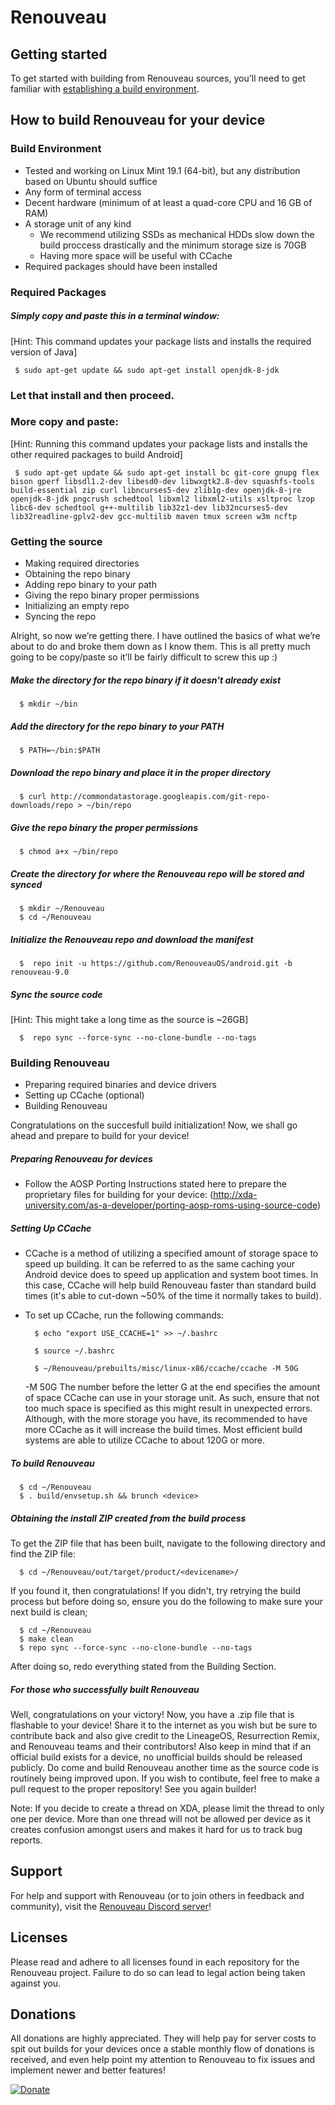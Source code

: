 Renouveau
=========

Getting started
---------------

To get started with building from Renouveau sources, you'll need to get familiar with [establishing a build environment](http://source.android.com/source/initializing.html).

How to build Renouveau for your device
--------------------------------------

### Build Environment

* Tested and working on Linux Mint 19.1 (64-bit), but any distribution based on Ubuntu should suffice
* Any form of terminal access
* Decent hardware (minimum of at least a quad-core CPU and 16 GB of RAM)
* A storage unit of any kind
  * We recommend utilizing SSDs as mechanical HDDs slow down the build proccess drastically and the minimum storage size is 70GB
  * Having more space will be useful with CCache
* Required packages should have been installed

### Required Packages
##### Simply copy and paste this in a terminal window:
[Hint: This command updates your package lists and installs the required version of Java]

     $ sudo apt-get update && sudo apt-get install openjdk-8-jdk

### Let that install and then proceed.

### More copy and paste:
[Hint: Running this command updates your package lists and installs the other required packages to build Android]

     $ sudo apt-get update && sudo apt-get install bc git-core gnupg flex bison gperf libsdl1.2-dev libesd0-dev libwxgtk2.8-dev squashfs-tools build-essential zip curl libncurses5-dev zlib1g-dev openjdk-8-jre openjdk-8-jdk pngcrush schedtool libxml2 libxml2-utils xsltproc lzop libc6-dev schedtool g++-multilib lib32z1-dev lib32ncurses5-dev lib32readline-gplv2-dev gcc-multilib maven tmux screen w3m ncftp

### Getting the source
- Making required directories
- Obtaining the repo binary
- Adding repo binary to your path
- Giving the repo binary proper permissions
- Initializing an empty repo
- Syncing the repo

Alright, so now we’re getting there. I have outlined the basics of what we’re about to do and broke them down as I know them. This is all pretty much going to be copy/paste so it’ll be fairly difficult to screw this up :)

##### Make the directory for the repo binary if it doesn't already exist

      $ mkdir ~/bin

##### Add the directory for the repo binary to your PATH

      $ PATH=~/bin:$PATH

##### Download the repo binary and place it in the proper directory

      $ curl http://commondatastorage.googleapis.com/git-repo-downloads/repo > ~/bin/repo

##### Give the repo binary the proper permissions

      $ chmod a+x ~/bin/repo

##### Create the directory for where the Renouveau repo will be stored and synced

      $ mkdir ~/Renouveau
      $ cd ~/Renouveau

##### Initialize the Renouveau repo and download the manifest

      $  repo init -u https://github.com/RenouveauOS/android.git -b renouveau-9.0

##### Sync the source code
[Hint: This might take a long time as the source is ~26GB]

      $  repo sync --force-sync --no-clone-bundle --no-tags

### Building Renouveau
- Preparing required binaries and device drivers
- Setting up CCache (optional)
- Building Renouveau

Congratulations on the succesfull build initialization! Now, we shall go ahead and prepare to build for your device!

##### Preparing Renouveau for devices
- Follow the AOSP Porting Instructions stated here to prepare the proprietary files for building for your device: (http://xda-university.com/as-a-developer/porting-aosp-roms-using-source-code)

##### Setting Up CCache
- CCache is a method of utilizing a specified amount of storage space to speed up building. It can be referred to as the same caching your Android device does to speed up application and system boot times. In this case, CCache will help build Renouveau faster than standard build times (it's able to cut-down ~50% of the time it normally takes to build).
- To set up CCache, run the following commands:


        $ echo "export USE_CCACHE=1" >> ~/.bashrc
        
        $ source ~/.bashrc
      
        $ ~/Renouveau/prebuilts/misc/linux-x86/ccache/ccache -M 50G

     -M 50G
The number before the letter G at the end specifies the amount of space CCache can use in your storage unit. As such, ensure that not too much space is specified as this might result in unexpected errors. Although, with the more storage you have, its recommended to have more CCache as it will increase the build times. Most efficient build systems are able to utilize CCache to about 120G or more.

##### To build Renouveau

      $ cd ~/Renouveau
      $ . build/envsetup.sh && brunch <device>

##### Obtaining the install ZIP created from the build process
To get the ZIP file that has been built, navigate to the following directory and find the ZIP file:

      $ cd ~/Renouveau/out/target/product/<devicename>/

If you found it, then congratulations! If you didn't, try retrying the build process but before doing so, ensure you do the following to make sure your next build is clean;

      $ cd ~/Renouveau
      $ make clean
      $ repo sync --force-sync --no-clone-bundle --no-tags

After doing so, redo everything stated from the Building Section.

##### For those who successfully built Renouveau

Well, congratulations on your victory! Now, you have a .zip file that is flashable to your device! Share it to the internet as you wish but be sure to contribute back and also give credit to the LineageOS, Resurrection Remix, and Renouveau teams and their contributors! Also keep in mind that if an official build exists for a device, no unofficial builds should be released publicly. Do come and build Renouveau another time as the source code is routinely being improved upon. If you wish to contibute, feel free to make a pull request to the proper repository! See you again builder!

Note: If you decide to create a thread on XDA, please limit the thread to only one per device. More than one thread will not be allowed per device as it creates confusion amongst users and makes it hard for us to track bug reports.

## Support
For help and support with Renouveau (or to join others in feedback and community), visit the [Renouveau Discord server](https://discord.gg/JDvNyMv)!

## Licenses
Please read and adhere to all licenses found in each repository for the Renouveau project. Failure to do so can lead to legal action being taken against you.

## Donations
All donations are highly appreciated. They will help pay for server costs to spit out builds for your devices once a stable monthly flow of donations is received, and even help point my attention to Renouveau to fix issues and implement newer and better features!

[![Donate](https://img.shields.io/badge/Donate-PayPal-green.svg)](https://paypal.me/JoshuaDoes)
